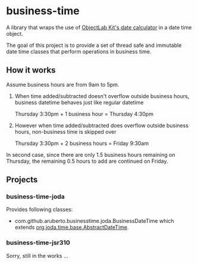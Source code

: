 # business-time

A library that wraps the use of [ObjectLab Kit's date calculator](http://objectlabkit.sourceforge.net/) in a date time object.

The goal of this project is to provide a set of thread safe and immutable date time classes that perform operations in business time.

## How it works

Assume business hours are from 9am to 5pm.

1) When time added/subtracted doesn't overflow outside business hours, business datetime behaves just like regular datetime

    Thursday 3:30pm + 1 business hour = Thursday 4:30pm

2) However when time added/subtracted does overflow outside business hours, non-business time is skipped over

    Thursday 3:30pm + 2 business hours = Friday 9:30am

In second case, since there are only 1.5 business hours remaining on Thursday, the remaining 0.5 hours to add are continued on Friday.

## Projects

### business-time-joda

Provides following classes:

* com.github.aruberto.businesstime.joda.BusinessDateTime which extends [org.joda.time.base.AbstractDateTime](http://joda-time.sourceforge.net/apidocs/org/joda/time/base/AbstractDateTime.html).

### business-time-jsr310

Sorry, still in the works ...
